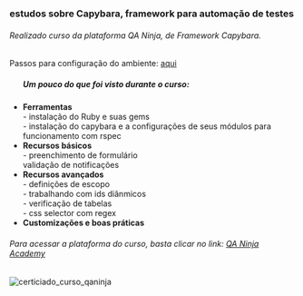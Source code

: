 # <h3>estudos sobre Capybara, framework para automação de testes</h3>
<h6>Realizado curso da plataforma QA Ninja, de Framework Capybara.</h6>
Passos para configuração do ambiente:  <a href="https://tielefernandes.medium.com/configurando-capybara-para-automa%C3%A7%C3%A3o-de-testes-7dbe074f84cd">aqui</a></p>

<ul><h5>Um pouco do que foi visto durante o curso:</h5>
	<b><li>Ferramentas</li></b>
	 - instalação do Ruby e suas gems <br />
	 - instalação do capybara e a configurações de seus módulos para funcionamento com rspec <br />
<b><li>Recursos básicos</li></b>
	 - preenchimento de formulário <br />
	validação de notificações <br /> 
<b><li>Recursos avançados</li></b>
	- definições de escopo <br />
	- trabalhando com ids diânmicos<br />
	- verificação de tabelas <br />
	- css selector com regex <br />
<b><li>Customizações e boas práticas</li></b>
</ul>

<h6>Para acessar a plataforma do curso, basta clicar no link: <a href="https://qaninja.academy/">QA Ninja Academy</a></p></h6>

![certiciado_curso_qaninja](https://user-images.githubusercontent.com/30751827/122297465-ef1bdf00-ced1-11eb-9cb9-be55ac19c9cc.png)

